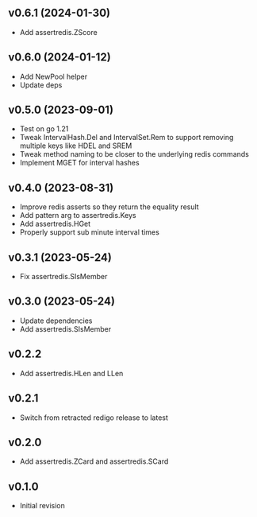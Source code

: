 v0.6.1 (2024-01-30)
-------------------------
 * Add assertredis.ZScore

v0.6.0 (2024-01-12)
-------------------------
 * Add NewPool helper
 * Update deps

v0.5.0 (2023-09-01)
-------------------------
 * Test on go 1.21
 * Tweak IntervalHash.Del and IntervalSet.Rem to support removing multiple keys like HDEL and SREM
 * Tweak method naming to be closer to the underlying redis commands
 * Implement MGET for interval hashes

v0.4.0 (2023-08-31)
-------------------------
 * Improve redis asserts so they return the equality result
 * Add pattern arg to assertredis.Keys
 * Add assertredis.HGet 
 * Properly support sub minute interval times

v0.3.1 (2023-05-24)
-------------------------
 * Fix assertredis.SIsMember

v0.3.0 (2023-05-24)
-------------------------
 * Update dependencies
 * Add assertredis.SIsMember

v0.2.2
----------
 * Add assertredis.HLen and LLen

v0.2.1
----------
 * Switch from retracted redigo release to latest

v0.2.0
----------
 * Add assertredis.ZCard and assertredis.SCard

v0.1.0
----------
* Initial revision

